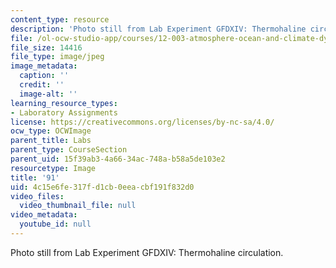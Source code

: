 ```yaml
---
content_type: resource
description: 'Photo still from Lab Experiment GFDXIV: Thermohaline circulation.'
file: /ol-ocw-studio-app/courses/12-003-atmosphere-ocean-and-climate-dynamics-fall-2008/4c15e6fe317fd1cb0eeacbf191f832d0_91.jpg
file_size: 14416
file_type: image/jpeg
image_metadata:
  caption: ''
  credit: ''
  image-alt: ''
learning_resource_types:
- Laboratory Assignments
license: https://creativecommons.org/licenses/by-nc-sa/4.0/
ocw_type: OCWImage
parent_title: Labs
parent_type: CourseSection
parent_uid: 15f39ab3-4a66-34ac-748a-b58a5de103e2
resourcetype: Image
title: '91'
uid: 4c15e6fe-317f-d1cb-0eea-cbf191f832d0
video_files:
  video_thumbnail_file: null
video_metadata:
  youtube_id: null
---
```

Photo still from Lab Experiment GFDXIV: Thermohaline circulation.